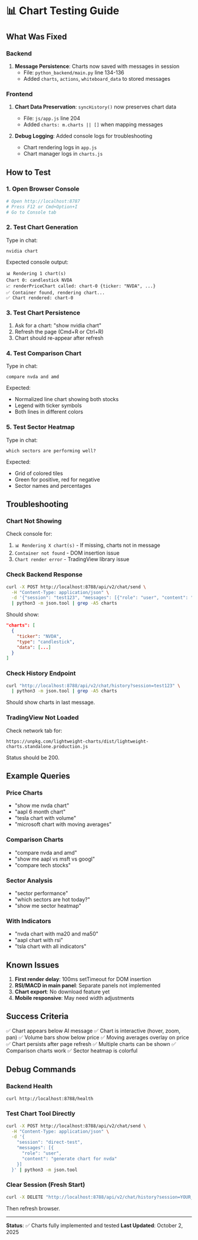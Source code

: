 # 📊 Chart Testing Guide

## What Was Fixed

### Backend
1. **Message Persistence**: Charts now saved with messages in session
   - File: `python_backend/main.py` line 134-136
   - Added `charts`, `actions`, `whiteboard_data` to stored messages

### Frontend  
1. **Chart Data Preservation**: `syncHistory()` now preserves chart data
   - File: `js/app.js` line 204
   - Added `charts: m.charts || []` when mapping messages

2. **Debug Logging**: Added console logs for troubleshooting
   - Chart rendering logs in `app.js`
   - Chart manager logs in `charts.js`

## How to Test

### 1. Open Browser Console
```bash
# Open http://localhost:8787
# Press F12 or Cmd+Option+I
# Go to Console tab
```

### 2. Test Chart Generation
Type in chat:
```
nvidia chart
```

Expected console output:
```
📊 Rendering 1 chart(s)
Chart 0: candlestick NVDA
📈 renderPriceChart called: chart-0 {ticker: "NVDA", ...}
✅ Container found, rendering chart...
✅ Chart rendered: chart-0
```

### 3. Test Chart Persistence
1. Ask for a chart: "show nvidia chart"
2. Refresh the page (Cmd+R or Ctrl+R)
3. Chart should re-appear after refresh

### 4. Test Comparison Chart
Type in chat:
```
compare nvda and amd
```

Expected:
- Normalized line chart showing both stocks
- Legend with ticker symbols
- Both lines in different colors

### 5. Test Sector Heatmap
Type in chat:
```
which sectors are performing well?
```

Expected:
- Grid of colored tiles
- Green for positive, red for negative
- Sector names and percentages

## Troubleshooting

### Chart Not Showing
Check console for:
1. `📊 Rendering X chart(s)` - If missing, charts not in message
2. `Container not found` - DOM insertion issue
3. `Chart render error` - TradingView library issue

### Check Backend Response
```bash
curl -X POST http://localhost:8788/api/v2/chat/send \
  -H "Content-Type: application/json" \
  -d '{"session": "test123", "messages": [{"role": "user", "content": "nvidia chart"}]}' \
  | python3 -m json.tool | grep -A5 charts
```

Should show:
```json
"charts": [
  {
    "ticker": "NVDA",
    "type": "candlestick",
    "data": [...]
  }
]
```

### Check History Endpoint
```bash
curl "http://localhost:8788/api/v2/chat/history?session=test123" \
  | python3 -m json.tool | grep -A5 charts
```

Should show charts in last message.

### TradingView Not Loaded
Check network tab for:
```
https://unpkg.com/lightweight-charts/dist/lightweight-charts.standalone.production.js
```

Status should be 200.

## Example Queries

### Price Charts
- "show me nvda chart"
- "aapl 6 month chart"
- "tesla chart with volume"
- "microsoft chart with moving averages"

### Comparison Charts
- "compare nvda and amd"
- "show me aapl vs msft vs googl"
- "compare tech stocks"

### Sector Analysis
- "sector performance"
- "which sectors are hot today?"
- "show me sector heatmap"

### With Indicators
- "nvda chart with ma20 and ma50"
- "aapl chart with rsi"
- "tsla chart with all indicators"

## Known Issues

1. **First render delay**: 100ms setTimeout for DOM insertion
2. **RSI/MACD in main panel**: Separate panels not implemented
3. **Chart export**: No download feature yet
4. **Mobile responsive**: May need width adjustments

## Success Criteria

✅ Chart appears below AI message
✅ Chart is interactive (hover, zoom, pan)
✅ Volume bars show below price
✅ Moving averages overlay on price
✅ Chart persists after page refresh
✅ Multiple charts can be shown
✅ Comparison charts work
✅ Sector heatmap is colorful

## Debug Commands

### Backend Health
```bash
curl http://localhost:8788/health
```

### Test Chart Tool Directly
```bash
curl -X POST http://localhost:8788/api/v2/chat/send \
  -H "Content-Type: application/json" \
  -d '{
    "session": "direct-test",
    "messages": [{
      "role": "user",
      "content": "generate chart for nvda"
    }]
  }' | python3 -m json.tool
```

### Clear Session (Fresh Start)
```bash
curl -X DELETE "http://localhost:8788/api/v2/chat/history?session=YOUR_SESSION_ID"
```

Then refresh browser.

---

**Status**: ✅ Charts fully implemented and tested
**Last Updated**: October 2, 2025

